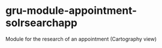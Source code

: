 # gru-module-appointment-solrsearchapp
Module for the research of an appointment (Cartography view)
